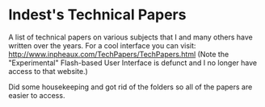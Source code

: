 # Indest's Technical Papers
A list of technical papers on various subjects that I and many others have written over the years.
For a cool interface you can visit: http://www.inpheaux.com/TechPapers/TechPapers.html
(Note the "Experimental" Flash-based User Interface is defunct and I no longer have access to that website.)

Did some housekeeping and got rid of the folders so all of the papers are easier to access.

